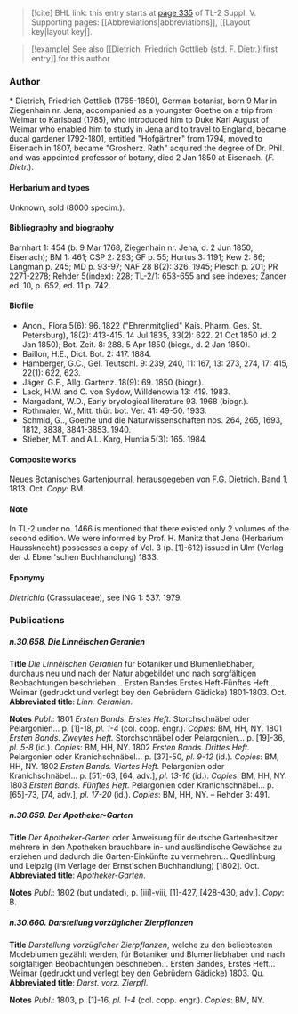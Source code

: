 > [!cite] BHL link: this entry starts at [page 335](https://www.biodiversitylibrary.org/item/103833#page/347/mode/1up) of TL-2 Suppl. V.
> Supporting pages: [[Abbreviations|abbreviations]], [[Layout key|layout key]].

> [!example] See also [[Dietrich, Friedrich Gottlieb {std. F. Dietr.}|first entry]] for this author

### Author

\* Dietrich, Friedrich Gottlieb (1765-1850), German botanist, born 9 Mar in Ziegenhain nr. Jena, accompanied as a youngster Goethe on a trip from Weimar to Karlsbad (1785), who introduced him to Duke Karl August of Weimar who enabled him to study in Jena and to travel to England, became ducal gardener 1792-1801, entitled "Hofgärtner" from 1794, moved to Eisenach in 1807, became "Grosherz. Rath" acquired the degree of Dr. Phil. and was appointed professor of botany, died 2 Jan 1850 at Eisenach. (*F. Dietr.*).

#### Herbarium and types

Unknown, sold (8000 specim.).

#### Bibliography and biography

Barnhart 1: 454 (b. 9 Mar 1768, Ziegenhain nr. Jena, d. 2 Jun 1850, Eisenach); BM 1: 461; CSP 2: 293; GF p. 55; Hortus 3: 1191; Kew 2: 86; Langman p. 245; MD p. 93-97; NAF 28 B(2): 326. 1945; Plesch p. 201; PR 2271-2278; Rehder 5(index): 228; TL-2/1: 653-655 and see indexes; Zander ed. 10, p. 652, ed. 11 p. 742.

#### Biofile

- Anon., Flora 5(6): 96. 1822 ("Ehrenmitglied" Kais. Pharm. Ges. St. Petersburg), 18(2): 413-415. 14 Jul 1835, 33(2): 622. 21 Oct 1850 (d. 2 Jan 1850); Bot. Zeit. 8: 288. 5 Apr 1850 (biogr., d. 2 Jan 1850).
- Baillon, H.E., Dict. Bot. 2: 417. 1884.
- Hamberger, G.C., Gel. Teutschl. 9: 239, 240, 11: 167, 13: 273, 274, 17: 415, 22(1): 622, 623.
- Jäger, G.F., Allg. Gartenz. 18(9): 69. 1850 (biogr.).
- Lack, H.W. and O. von Sydow, Willdenowia 13: 419. 1983.
- Margadant, W.D., Early bryological literature 93. 1968 (biogr.).
- Rothmaler, W., Mitt. thür. bot. Ver. 41: 49-50. 1933.
- Schmid, G.., Goethe und die Naturwissenschaften nos. 264, 265, 1693, 1812, 3838, 3841-3853. 1940.
- Stieber, M.T. and A.L. Karg, Huntia 5(3): 165. 1984.

#### Composite works

Neues Botanisches Gartenjournal, herausgegeben von F.G. Dietrich. Band 1, 1813. Oct. *Copy*: BM.

#### Note

In TL-2 under no. 1466 is mentioned that there existed only 2 volumes of the second edition. We were informed by Prof. H. Manitz that Jena (Herbarium Haussknecht) possesses a copy of Vol. 3 (p. \[1\]-612) issued in Ulm (Verlag der J. Ebner'schen Buchhandlung) 1833.

#### Eponymy

*Dietrichia* (Crassulaceae), see ING 1: 537. 1979.

### Publications

##### n.30.658. Die Linnéischen Geranien

**Title**
*Die Linnéischen Geranien* für Botaniker und Blumenliebhaber, durchaus neu und nach der Natur abgebildet und nach sorgfältigen Beobachtungen beschrieben... Ersten Bandes Erstes Heft-Fünftes Heft... Weimar (gedruckt und verlegt bey den Gebrüdern Gädicke) 1801-1803. Oct.
**Abbreviated title**: *Linn. Geranien*.

**Notes**
*Publ*.: 1801 *Ersten Bands. Erstes Heft.* Storchschnäbel oder Pelargonien... p. \[1\]-18, *pl. 1-4* (col. copp. engr.). *Copies*: BM, HH, NY.
1801 *Ersten Bands. Zweytes Heft.* Storchschnäbel oder Pelargonien... p. \[19\]-36, *pl. 5-8* (id.).
*Copies*: BM, HH, NY.
1802 *Ersten Bands. Drittes Heft.* Pelargonien oder Kranichschnäbel... p. \[37\]-50, *pl. 9-12* (id.). *Copies*: BM, HH, NY.
1802 *Ersten Bands. Viertes Heft.* Pelargonien oder Kranichschnäbel... p. \[51\]-63, \[64, adv.\], *pl. 13-16* (id.). *Copies*: BM, HH, NY.
1803 *Ersten Bands. Fünftes Heft.* Pelargonien oder Kranichschnäbel... p. \[65\]-73, \[74, adv.\], *pl. 17-20* (id.). *Copies*: BM, HH, NY. – Rehder 3: 491.

##### n.30.659. Der Apotheker-Garten

**Title**
*Der Apotheker-Garten* oder Anweisung für deutsche Gartenbesitzer mehrere in den Apotheken brauchbare in- und ausländische Gewächse zu erziehen und dadurch die Garten-Einkünfte zu vermehren... Quedlinburg und Leipzig (im Verlage der Ernst'schen Buchhandlung) \[1802\]. Oct.
**Abbreviated title**: *Apotheker-Garten*.

**Notes**
*Publ*.: 1802 (but undated), p. \[iii\]-viii, \[1\]-427, \[428-430, adv.\]. *Copy*: B.

##### n.30.660. Darstellung vorzüglicher Zierpflanzen

**Title**
*Darstellung vorzüglicher Zierpflanzen*, welche zu den beliebtesten Modeblumen gezählt werden, für Botaniker und Blumenliebhaber und nach sorgfältigen Beobachtungen beschrieben... Ersten Bandes, Erstes Heft... Weimar (gedruckt und verlegt bey den Gebrüdern Gädicke) 1803. Qu.
**Abbreviated title**: *Darst. vorz. Zierpfl.*

**Notes**
*Publ*.: 1803, p. \[1\]-16, *pl. 1-4* (col. copp. engr.). *Copies*: BM, NY.

